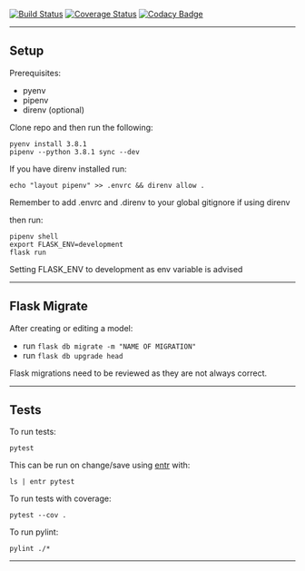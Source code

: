[![Build Status](https://travis-ci.com/lm-todo-app/todo_api.svg?branch=master)](https://app.travis-ci.com/lm-todo-app/todo_api)
[![Coverage Status](https://coveralls.io/repos/github/lm-todo-app/todo_api/badge.svg?branch=master)](https://coveralls.io/github/lm-todo-app/todo_api?branch=master)
[![Codacy Badge](https://api.codacy.com/project/badge/Grade/d773b279472a4f6eab6d69d8b602c2ab)](https://www.codacy.com/gh/lm-todo-app/todo_api?utm_source=github.com&amp;utm_medium=referral&amp;utm_content=lm-todo-app/todo_api&amp;utm_campaign=Badge_Grade)

---

## Setup

Prerequisites:

-   pyenv
-   pipenv
-   direnv (optional)

Clone repo and then run the following:

    pyenv install 3.8.1
    pipenv --python 3.8.1 sync --dev

If you have direnv installed run:

    echo "layout pipenv" >> .envrc && direnv allow .

Remember to add .envrc and .direnv to your global gitignore if using direnv

then run:

    pipenv shell
    export FLASK_ENV=development
    flask run

Setting FLASK_ENV to development as env variable is advised

---

## Flask Migrate

After creating or editing a model:

-   run `flask db migrate -m "NAME OF MIGRATION"`
-   run `flask db upgrade head`

Flask migrations need to be reviewed as they are not always correct.

---

## Tests

To run tests:

    pytest

This can be run on change/save using [entr](http://eradman.com/entrproject/) with:

    ls | entr pytest

To run tests with coverage:

    pytest --cov .

To run pylint:

    pylint ./*
---

